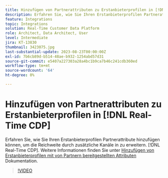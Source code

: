 ```yaml
---
title: Hinzufügen von Partnerattributen zu Erstanbieterprofilen in [!DNL Real-Time CDP]
description: Erfahren Sie, wie Sie Ihren Erstanbieterprofilen Partnerattribute hinzufügen können, um die Reichweite durch zusätzliche Kanäle in zu erweitern. [!DNL Real-Time CDP].
feature: Integrations
topic: Integrations
solution: Real-Time Customer Data Platform
role: Architect, Data Architect, User
level: Intermediate
jira: KT-13830
thumbnail: 3423075.jpg
last-substantial-update: 2023-08-23T00:00:00Z
exl-id: 7b6cb89d-b514-48ae-b932-1254abd57d31
source-git-commit: e5407a227303a28a4bc1b9ca7b46c241cdb360ed
workflow-type: tm+mt
source-wordcount: '64'
ht-degree: 0%

---
```


# Hinzufügen von Partnerattributen zu Erstanbieterprofilen in [!DNL Real-Time CDP]

Erfahren Sie, wie Sie Ihren Erstanbieterprofilen Partnerattribute hinzufügen können, um die Reichweite durch zusätzliche Kanäle in zu erweitern. [!DNL Real-Time CDP]. Weitere Informationen finden Sie unter [Hinzufügen von Erstanbieterprofilen mit von Partnern bereitgestellten Attributen](https://experienceleague.adobe.com/docs/experience-platform/rtcdp/use-cases/partner-data/supplement-first-party-profiles.html) Dokumentation.

>[!VIDEO](https://video.tv.adobe.com/v/3423075/?learn=on)
